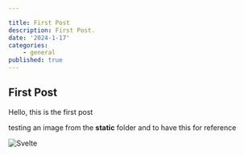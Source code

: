 ```yaml
---

title: First Post
description: First Post.
date: '2024-1-17'
categories: 
    - general
published: true
---
```



## First Post

Hello, this is the first post

testing an image from the **static** folder and to have this for reference

![Svelte](favicon.png)
